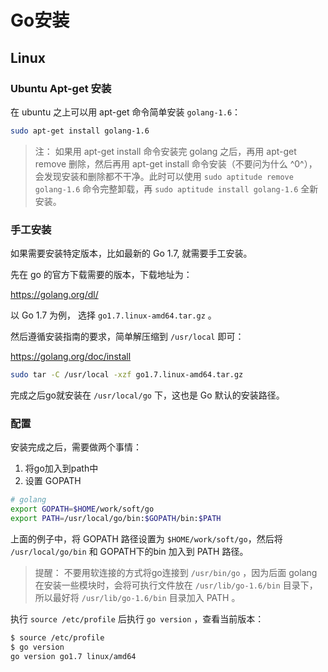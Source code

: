 # Go安装

## Linux

### Ubuntu Apt-get 安装

在 ubuntu 之上可以用 apt-get 命令简单安装 `golang-1.6`：

```bash
sudo apt-get install golang-1.6
```

> 注： 如果用 apt-get install 命令安装完 golang 之后，再用 apt-get remove 删除，然后再用 apt-get install 命令安装（不要问为什么 ^0^），会发现安装和删除都不干净。此时可以使用 `sudo aptitude remove golang-1.6` 命令完整卸载，再 `sudo aptitude install golang-1.6` 全新安装。

### 手工安装

如果需要安装特定版本，比如最新的 Go 1.7, 就需要手工安装。

先在 go 的官方下载需要的版本，下载地址为：

https://golang.org/dl/

以 Go 1.7 为例， 选择 `go1.7.linux-amd64.tar.gz` 。

然后遵循安装指南的要求，简单解压缩到 `/usr/local` 即可：

https://golang.org/doc/install

```bash
sudo tar -C /usr/local -xzf go1.7.linux-amd64.tar.gz
```

完成之后go就安装在 `/usr/local/go` 下，这也是 Go 默认的安装路径。

### 配置

安装完成之后，需要做两个事情：

1. 将go加入到path中
2. 设置 GOPATH

```bash
# golang
export GOPATH=$HOME/work/soft/go
export PATH=/usr/local/go/bin:$GOPATH/bin:$PATH
```

上面的例子中，将 GOPATH 路径设置为 `$HOME/work/soft/go`，然后将 `/usr/local/go/bin` 和 GOPATH下的bin 加入到 PATH 路径。

> 提醒： 不要用软连接的方式将go连接到 `/usr/bin/go` ，因为后面 golang 在安装一些模块时，会将可执行文件放在 `/usr/lib/go-1.6/bin` 目录下，所以最好将 `/usr/lib/go-1.6/bin` 目录加入 PATH 。

执行 `source /etc/profile` 后执行 `go version` ，查看当前版本：

```bash
$ source /etc/profile
$ go version
go version go1.7 linux/amd64
```

